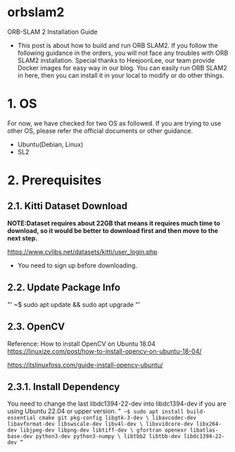 # orbslam2
ORB-SLAM 2 Installation Guide
- This post is about how to build and run ORB SLAM2. If you follow the following guidance in the orders, you will not face any troubles with ORB SLAM2 installation. Special thanks to HeejoonLee, our team provide Docker images for easy way in our blog. You can easily run ORB SLAM2 in here, then you can install it in your local to modify or do other things.

# 1. OS
For now, we have checked for two OS as followed. If you are trying to use other OS, please refer the official documents or other guidance.

- Ubuntu(Debian, Linux)
- SL2

# 2. Prerequisites
## 2.1. Kitti Dataset Download

**NOTE:Dataset requires about 22GB that means it requires much time to download, so it would be better to download first and then move to the next step.**

https://www.cvlibs.net/datasets/kitti/user_login.php

- You need to sign up before downloading.

## 2.2. Update Package Info
"'
~$ sudo apt update && sudo apt upgrade
"'

## 2.3. OpenCV

Reference: How to install OpenCV on Ubuntu 18.04
https://linuxize.com/post/how-to-install-opencv-on-ubuntu-18-04/

https://itslinuxfoss.com/guide-install-opencv-ubuntu/

## 2.3.1. Install Dependency
 You need to change the last libdc1394-22-dev into libdc1394-dev if you are using Ubuntu 22.04 or upper version.
“`
~$ sudo apt install build-essential cmake git pkg-config libgtk-3-dev \
 libavcodec-dev libavformat-dev libswscale-dev libv4l-dev \
 libxvidcore-dev libx264-dev libjpeg-dev libpng-dev libtiff-dev \
 gfortran openexr libatlas-base-dev python3-dev python3-numpy \
 libtbb2 libtbb-dev libdc1394-22-dev
“`
 
